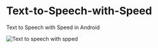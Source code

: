 
# Text-to-Speech-with-Speed

Text to Speech with Speed in Android


![Text to speech with spped](https://user-images.githubusercontent.com/55083861/68020564-e064c200-fcc4-11e9-9a5b-2533adb81bcd.jpeg)

